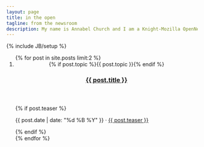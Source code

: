 ```yaml
---
layout: page
title: in the open
tagline: from the newsroom
description: My name is Annabel Church and I am a Knight-Mozilla OpenNews Fellow. I am coder embeded in the newsroom at Zeit Online.
---
```


{% include JB/setup %}

<section class="posts">
	<ol>
		{% for post in site.posts limit:2 %}
		<li>
			<article>
				<header>	
					{% if post.topic %}<span class="topic">{{ post.topic }}</span>{% endif %}
					<a href="{{ BASE_PATH }}{{ post.url }}">
			    		<h3> {{ post.title }} </h3>
			    	<!-- <img src="/images/postimages/trailpics-large/wii-u.jpg" alt=""> --></a>
			    	<!-- {% unless post.tags == empty %}
					    <ul class="tags inline">
					      {% assign tags_list = post.tags %}
					      {% include JB/tags_list %}
					    </ul>
					{% endunless %}  -->
			    </header>
			    {% if post.teaser %}
				    <p class="summary">
				    	<span class="date">{{ post.date | date: "%d %B %Y" }} · </span>
						<a href="{{ BASE_PATH }}{{ post.url }}">{{ post.teaser }}</a>
				    </p>
			    {% endif %}
			</article>
		</li>
		{% endfor %}
	</ol>
</section>


